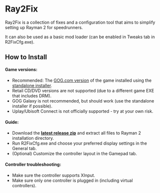 # Ray2Fix

Ray2Fix is a collection of fixes and a configuration tool that aims to simplify setting up Rayman 2 for speedrunners.

It can also be used as a basic mod loader (can be enabled in Tweaks tab in R2FixCfg.exe).

## How to Install

#### Game versions:
- Recommended: The [GOG.com version](https://www.gog.com/game/rayman_2_the_great_escape) of the game installed using the [standalone installer](https://www.gog.com/downloads/rayman_2_the_great_escape/en1installer0).
- Retail CD/DVD versions are not supported (due to a different game EXE that includes DRM).
- GOG Galaxy is not recommended, but should work (use the standalone installer if possible).
- Uplay/Ubisoft Connect is not officially supported - try at your own risk.

#### Guide:
- Download the **[latest release zip](https://github.com/spitfirex86/Ray2Fix/releases/latest)** and extract all files to Rayman 2 installation directory.
- Run R2FixCfg.exe and choose your preferred display settings in the General tab.
- (Optional) Customize the controller layout in the Gamepad tab.

#### Controller troubleshooting:
- Make sure the controller supports XInput.
- Make sure only one controller is plugged in (including virtual controllers).
